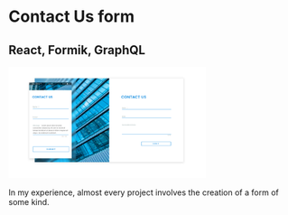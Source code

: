 <h1>Contact Us form</h1>
<h2>React, Formik, GraphQL</h2>
<img src='ui.png' width="350" title="description">
<p>In my experience, almost every project involves the creation of a form of some kind.  






